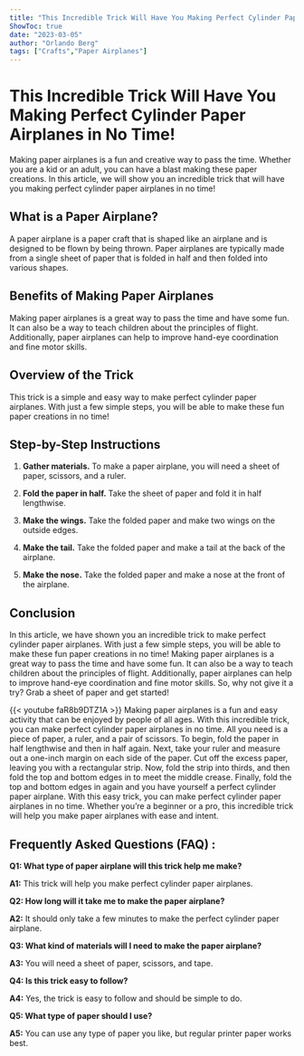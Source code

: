 ```yaml
---
title: "This Incredible Trick Will Have You Making Perfect Cylinder Paper Airplanes in No Time!"
ShowToc: true 
date: "2023-03-05"
author: "Orlando Berg" 
tags: ["Crafts","Paper Airplanes"]
---
```

# This Incredible Trick Will Have You Making Perfect Cylinder Paper Airplanes in No Time!

Making paper airplanes is a fun and creative way to pass the time. Whether you are a kid or an adult, you can have a blast making these paper creations. In this article, we will show you an incredible trick that will have you making perfect cylinder paper airplanes in no time!

## What is a Paper Airplane?

A paper airplane is a paper craft that is shaped like an airplane and is designed to be flown by being thrown. Paper airplanes are typically made from a single sheet of paper that is folded in half and then folded into various shapes.

## Benefits of Making Paper Airplanes

Making paper airplanes is a great way to pass the time and have some fun. It can also be a way to teach children about the principles of flight. Additionally, paper airplanes can help to improve hand-eye coordination and fine motor skills.

## Overview of the Trick

This trick is a simple and easy way to make perfect cylinder paper airplanes. With just a few simple steps, you will be able to make these fun paper creations in no time!

## Step-by-Step Instructions

1. **Gather materials.** To make a paper airplane, you will need a sheet of paper, scissors, and a ruler.

2. **Fold the paper in half.** Take the sheet of paper and fold it in half lengthwise.

3. **Make the wings.** Take the folded paper and make two wings on the outside edges.

4. **Make the tail.** Take the folded paper and make a tail at the back of the airplane.

5. **Make the nose.** Take the folded paper and make a nose at the front of the airplane.

## Conclusion

In this article, we have shown you an incredible trick to make perfect cylinder paper airplanes. With just a few simple steps, you will be able to make these fun paper creations in no time! Making paper airplanes is a great way to pass the time and have some fun. It can also be a way to teach children about the principles of flight. Additionally, paper airplanes can help to improve hand-eye coordination and fine motor skills. So, why not give it a try? Grab a sheet of paper and get started!

{{< youtube faR8b9DTZ1A >}} 
Making paper airplanes is a fun and easy activity that can be enjoyed by people of all ages. With this incredible trick, you can make perfect cylinder paper airplanes in no time. All you need is a piece of paper, a ruler, and a pair of scissors. To begin, fold the paper in half lengthwise and then in half again. Next, take your ruler and measure out a one-inch margin on each side of the paper. Cut off the excess paper, leaving you with a rectangular strip. Now, fold the strip into thirds, and then fold the top and bottom edges in to meet the middle crease. Finally, fold the top and bottom edges in again and you have yourself a perfect cylinder paper airplane. With this easy trick, you can make perfect cylinder paper airplanes in no time. Whether you’re a beginner or a pro, this incredible trick will help you make paper airplanes with ease and intent.

## Frequently Asked Questions (FAQ) :
**Q1: What type of paper airplane will this trick help me make?**

**A1:** This trick will help you make perfect cylinder paper airplanes.

**Q2: How long will it take me to make the paper airplane?**

**A2:** It should only take a few minutes to make the perfect cylinder paper airplane.

**Q3: What kind of materials will I need to make the paper airplane?**

**A3:** You will need a sheet of paper, scissors, and tape.

**Q4: Is this trick easy to follow?**

**A4:** Yes, the trick is easy to follow and should be simple to do.

**Q5: What type of paper should I use?**

**A5:** You can use any type of paper you like, but regular printer paper works best.





